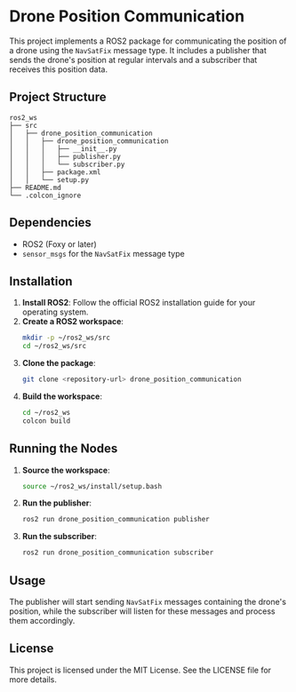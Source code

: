 # Drone Position Communication

This project implements a ROS2 package for communicating the position of a drone using the `NavSatFix` message type. It includes a publisher that sends the drone's position at regular intervals and a subscriber that receives this position data.

## Project Structure

```
ros2_ws
├── src
│   ├── drone_position_communication
│   │   ├── drone_position_communication
│   │   │   ├── __init__.py
│   │   │   ├── publisher.py
│   │   │   └── subscriber.py
│   │   ├── package.xml
│   │   └── setup.py
├── README.md
└── .colcon_ignore
```

## Dependencies

- ROS2 (Foxy or later)
- `sensor_msgs` for the `NavSatFix` message type

## Installation

1. **Install ROS2**: Follow the official ROS2 installation guide for your operating system.
2. **Create a ROS2 workspace**:
   ```bash
   mkdir -p ~/ros2_ws/src
   cd ~/ros2_ws/src
   ```
3. **Clone the package**:
   ```bash
   git clone <repository-url> drone_position_communication
   ```
4. **Build the workspace**:
   ```bash
   cd ~/ros2_ws
   colcon build
   ```

## Running the Nodes

1. **Source the workspace**:
   ```bash
   source ~/ros2_ws/install/setup.bash
   ```
2. **Run the publisher**:
   ```bash
   ros2 run drone_position_communication publisher
   ```
3. **Run the subscriber**:
   ```bash
   ros2 run drone_position_communication subscriber
   ```

## Usage

The publisher will start sending `NavSatFix` messages containing the drone's position, while the subscriber will listen for these messages and process them accordingly.

## License

This project is licensed under the MIT License. See the LICENSE file for more details.